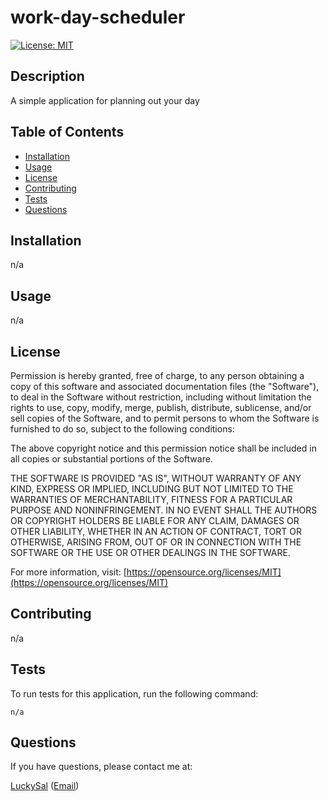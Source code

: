 # work-day-scheduler

[![License: MIT](https://img.shields.io/badge/License-MIT-yellow.svg)](https://opensource.org/licenses/MIT)

## Description

A simple application for planning out your day

## Table of Contents

- [Installation](#installation)
- [Usage](#usage)
- [License](#license)
- [Contributing](#contributing)
- [Tests](#tests)
- [Questions](#questions)

## Installation

n/a

## Usage

n/a

## License

Permission is hereby granted, free of charge, to any person obtaining a copy of this software and associated documentation files (the "Software"), to deal in the Software without restriction, including without limitation the rights to use, copy, modify, merge, publish, distribute, sublicense, and/or sell copies of the Software, and to permit persons to whom the Software is furnished to do so, subject to the following conditions:

The above copyright notice and this permission notice shall be included in all copies or substantial portions of the Software.

THE SOFTWARE IS PROVIDED "AS IS", WITHOUT WARRANTY OF ANY KIND, EXPRESS OR IMPLIED, INCLUDING BUT NOT LIMITED TO THE WARRANTIES OF MERCHANTABILITY, FITNESS FOR A PARTICULAR PURPOSE AND NONINFRINGEMENT. IN NO EVENT SHALL THE AUTHORS OR COPYRIGHT HOLDERS BE LIABLE FOR ANY CLAIM, DAMAGES OR OTHER LIABILITY, WHETHER IN AN ACTION OF CONTRACT, TORT OR OTHERWISE, ARISING FROM, OUT OF OR IN CONNECTION WITH THE SOFTWARE OR THE USE OR OTHER DEALINGS IN THE SOFTWARE.

For more information, visit: [https://opensource.org/licenses/MIT](https://opensource.org/licenses/MIT)

## Contributing

n/a

## Tests

To run tests for this application, run the following command:

    n/a

## Questions

If you have questions, please contact me at:

[LuckySal](https://github.com/LuckySal) ([Email](mailto:dev@luckysal.com))
